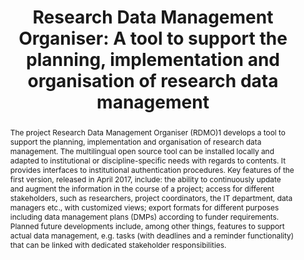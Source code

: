 ---
abstract: 'The project Research Data Management Organiser (RDMO)1 develops a tool
  to support the planning, implementation and organisation of research data management.
  The multilingual open source tool can be installed locally and adapted to institutional
  or discipline-specific needs with regards to contents. It provides interfaces to
  institutional authentication procedures. Key features of the first version, released
  in April 2017, include: the ability to continuously update and augment the information
  in the course of a project; access for different stakeholders, such as researchers,
  project coordinators, the IT department, data managers etc., with customized views;
  export formats for different purposes including data management plans (DMPs) according
  to funder requirements.

  Planned future developments include, among other things, features to support actual
  data management, e.g. tasks (with deadlines and a reminder functionality) that can
  be linked with dedicated stakeholder responsibilities.'
creators:
- Engelhardt, Claudia
- Enke, Harry
- Klar, Jochen
- Ludwig, Jens
- Neuroth, Heike
date: null
document_url: https://services.phaidra.univie.ac.at/api/object/o:931097/download
grand_parent: iPRES
institutions: []
keywords:
- kyoto
landing_page_url: https://phaidra.univie.ac.at/o:931097
language: eng
layout: publication
license: CC BY-SA 4.0 International
notes_url: null
parent: iPRES 2017
presentation_url: null
publication_type: paper
size: 285957
source_name: iPRES
title: 'Research Data Management Organiser: A tool to support the planning, implementation
  and organisation of research data management'
year: 2017
---